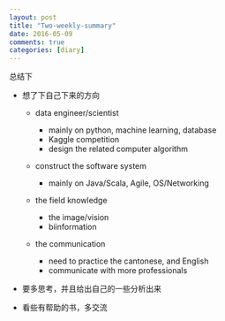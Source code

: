 ```yaml
---
layout: post
title: "Two-weekly-summary"
date: 2016-05-09
comments: true
categories: [diary]
---
```


总结下

* 想了下自己下来的方向
  - data engineer/scientist 
    + mainly on python, machine learning, database
    + Kaggle competition
    + design the related computer algorithm
    
  - construct the software system
    + mainly on Java/Scala, Agile, OS/Networking
    
  - the field knowledge
    + the image/vision
    + biinformation
    
  - the communication
    + need to practice the cantonese, and English
    + communicate with more professionals
    
* 要多思考，并且给出自己的一些分析出来

* 看些有帮助的书，多交流

